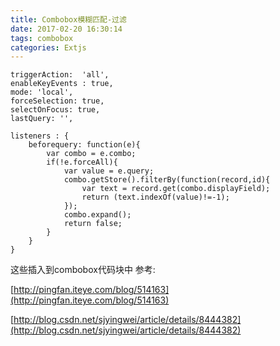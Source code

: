 ```yaml
---
title: Combobox模糊匹配-过滤
date: 2017-02-20 16:30:14
tags: combobox
categories: Extjs
---
```

```
triggerAction:  'all',
enableKeyEvents : true,
mode: 'local',
forceSelection: true, 
selectOnFocus: true,
lastQuery: '', 

listeners : {
	beforequery: function(e){
		var combo = e.combo;
		if(!e.forceAll){
			var value = e.query;
			combo.getStore().filterBy(function(record,id){
				var text = record.get(combo.displayField);
				return (text.indexOf(value)!=-1);
			});
			combo.expand();
			return false;
		}
	}
}
```
这些插入到combobox代码块中
参考:

[http://pingfan.iteye.com/blog/514163](http://pingfan.iteye.com/blog/514163)

[http://blog.csdn.net/sjyingwei/article/details/8444382](http://blog.csdn.net/sjyingwei/article/details/8444382)


